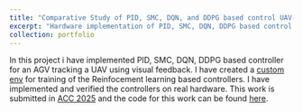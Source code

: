 ```yaml
---
title: "Comparative Study of PID, SMC, DQN, and DDPG based control UAV-AGV collaboration"
excerpt: "Hardware implementation of PID, SMC, DQN, DDPG based control for UAV-AGV collaboration. <br/><img src='/images/linear_tracking.mp4'>"
collection: portfolio
---
```


In this project i have implemented PID, SMC, DQN, DDPG based controller for an AGV tracking a UAV using visual feedback. I have created a [custom env](/images/Custom_env.png) for training of the Reinfocement learning based controllers. I have implemented and verified the controllers on real hardware. This work is submitted in [ACC 2025](https://ankitmehra31.github.io/publication/ACC) and the code for this work can be found [here](https://github.com/ankitmehra31/AGV-UAV-Collaboration).   